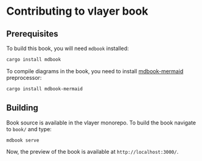 # Contributing to vlayer book

## Prerequisites

To build this book, you will need `mdbook` installed:
```sh
cargo install mdbook
```

To compile diagrams in the book, you need to install [mdbook-mermaid](https://github.com/badboy/mdbook-mermaid) preprocessor:
```sh
cargo install mdbook-mermaid
```

## Building

Book source is available in the vlayer monorepo. To build the book navigate to `book/` and type:
```
mdbook serve
```

Now, the preview of the book is available at `http://localhost:3000/`.
